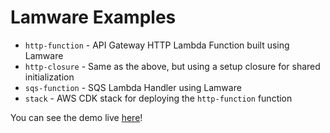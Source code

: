 # Lamware Examples

- `http-function` - API Gateway HTTP Lambda Function built using Lamware
- `http-closure` - Same as the above, but using a setup closure for shared initialization
- `sqs-function` - SQS Lambda Handler using Lamware
- `stack` - AWS CDK stack for deploying the `http-function` function

You can see the demo live [here](https://lamware-example.evil.kiwi)!
